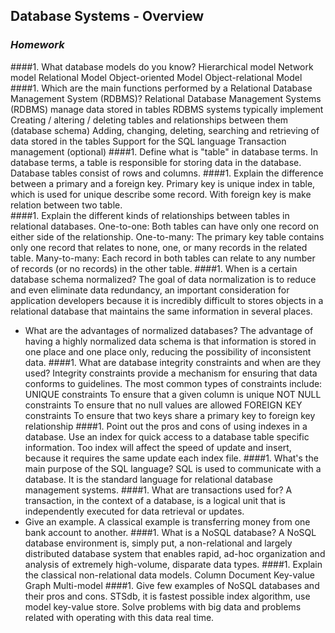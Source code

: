 ## Database Systems - Overview
### _Homework_

####1.  What database models do you know?
Hierarchical model
Network model
Relational Model
Object-oriented Model
Object-relational Model
####1.  Which are the main functions performed by a Relational Database Management System (RDBMS)?
    Relational Database Management Systems (RDBMS) manage data stored in tables
    RDBMS systems typically implement
        Creating / altering / deleting tables and relationships between them (database schema)
        Adding, changing, deleting, searching and retrieving of data stored in the tables
        Support for the SQL language
        Transaction management (optional)
####1.  Define what is "table" in database terms.
In database terms, a table is responsible for storing data in the database. Database tables consist of rows and columns.
####1.  Explain the difference between a primary and a foreign key.
Primary key is unique index in table, which is used for unique describe some record. With foreign key is make relation between two table.  
####1.  Explain the different kinds of relationships between tables in relational databases.
    One-to-one: Both tables can have only one record on either side of the relationship. 
    One-to-many: The primary key table contains only one record that relates to none, one, or many records in the related table. 
    Many-to-many: Each record in both tables can relate to any number of records (or no records) in the other table. 
####1.  When is a certain database schema normalized?
The goal of data normalization is to reduce and even eliminate data redundancy, an important consideration for application developers because it is incredibly difficult to stores objects in a relational database that maintains the same information in several places.
  * What are the advantages of normalized databases?
  The advantage of having a highly normalized data schema is that information is stored in one place and one place only, reducing the possibility of inconsistent data.
####1.  What are database integrity constraints and when are they used?
Integrity constraints provide a mechanism for ensuring that data conforms to guidelines.
The most common types of constraints include:
    UNIQUE constraints
    To ensure that a given column is unique
    NOT NULL constraints
    To ensure that no null values are allowed
    FOREIGN KEY constraints
    To ensure that two keys share a primary key to foreign key relationship
####1.  Point out the pros and cons of using indexes in a database.
 Use an index for quick access to a database table specific information.
 Too index will affect the speed of update and insert, because it requires the same update each index file.
####1.  What's the main purpose of the SQL language?
SQL is used to communicate with a database. It is the standard language for relational database management systems.
####1.  What are transactions used for?
A transaction, in the context of a database, is a logical unit that is independently executed for data retrieval or updates. 
  * Give an example.
  A classical example is transferring money from one bank account to another.
####1.  What is a NoSQL database?
A NoSQL database environment is, simply put, a non-relational and largely distributed database system that enables rapid, ad-hoc organization and analysis of extremely high-volume, disparate data types.
####1.  Explain the classical non-relational data models.
Column
Document
Key-value
Graph
Multi-model
####1.  Give few examples of NoSQL databases and their pros and cons.
STSdb, it is fastest possible index algorithm, use model key-value store. Solve problems with big data and problems related with operating with this data real time.

 
